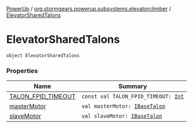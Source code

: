 [PowerUp](../../index.md) / [org.stormgears.powerup.subsystems.elevatorclimber](../index.md) / [ElevatorSharedTalons](./index.md)

# ElevatorSharedTalons

`object ElevatorSharedTalons`

### Properties

| Name | Summary |
|---|---|
| [TALON_FPID_TIMEOUT](-t-a-l-o-n_-f-p-i-d_-t-i-m-e-o-u-t.md) | `const val TALON_FPID_TIMEOUT: `[`Int`](https://kotlinlang.org/api/latest/jvm/stdlib/kotlin/-int/index.html) |
| [masterMotor](master-motor.md) | `val masterMotor: `[`IBaseTalon`](../../org.stormgears.utils.decoupling/-i-base-talon/index.md) |
| [slaveMotor](slave-motor.md) | `val slaveMotor: `[`IBaseTalon`](../../org.stormgears.utils.decoupling/-i-base-talon/index.md) |
